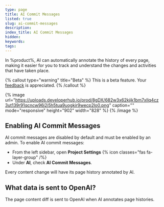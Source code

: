 ```yaml
---
type: page
title: AI Commit Messages
listed: true
slug: ai-commit-messages
description: 
index_title: AI Commit Messages
hidden: 
keywords: 
tags: 
---
```



In %product%, AI can automatically annotate the history of every page, making it easier for you to track and understand the changes and activities that have taken place.


{% callout type="warning" title="Beta" %}
This is a beta feature. Your [feedback](/support-center/contact-us) is appreciated.
{% /callout %}



{% image url="https://uploads.developerhub.io/prod/8gDX/682w3x62kjik1bm7xllq4cz3ut139r91qcncw96j2i5h5tua9uogkir9wecp2lo0.png" caption="" mode="responsive" height="902" width="828" %}
{% /image %}


## Enabling AI Commit Messages

AI commit messages are disabled by default and must be enabled by an admin. To enable AI commit messages:

- From the left sidebar, open **Project Settings** {% icon classes="fas fa-layer-group" /%}
- Under **AI**, check **AI Commit Messages**.

Every content change will have its page history annotated by AI.

## What data is sent to OpenAI?

The page content diff is sent to OpenAI when AI annotates page histories.

